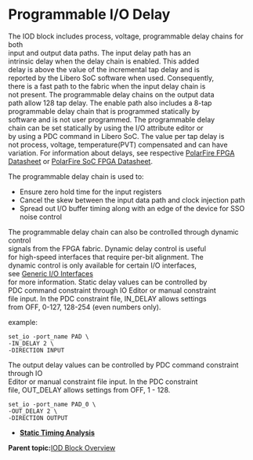 # Programmable I/O Delay

The IOD block includes process, voltage, programmable delay chains for both<br /> input and output data paths. The input delay path has an<br /> intrinsic delay when the delay chain is enabled. This added<br /> delay is above the value of the incremental tap delay and is<br /> reported by the Libero SoC software when used. Consequently,<br /> there is a fast path to the fabric when the input delay chain is<br /> not present. The programmable delay chains on the output data<br /> path allow 128 tap delay. The enable path also includes a 8-tap<br /> programmable delay chain that is programmed statically by<br /> software and is not user programmed. The programmable delay<br /> chain can be set statically by using the I/O attribute editor or<br /> by using a PDC command in Libero SoC. The value per tap delay is<br /> not process, voltage, temperature\(PVT\) compensated and can have<br /> variation. For information about delays, see respective [PolarFire FPGA Datasheet](https://ww1.microchip.com/downloads/aemDocuments/documents/FPGA/ProductDocuments/DataSheets/PolarFire-FPGA-Datasheet-DS00003831.pdf) or [PolarFire SoC FPGA Datasheet](https://ww1.microchip.com/downloads/aemDocuments/documents/FPGA/ProductDocuments/DataSheets/PolarFire-SoC-Datasheet-DS00004248.pdf).

The programmable delay chain is used to:

-   Ensure zero hold time for the input registers
-   Cancel the skew between the input data path and clock injection path
-   Spread out I/O buffer timing along with an edge of the device for SSO noise control

The programmable delay chain can also be controlled through dynamic control<br /> signals from the FPGA fabric. Dynamic delay control is useful<br /> for high-speed interfaces that require per-bit alignment. The<br /> dynamic control is only available for certain I/O interfaces,<br /> see [Generic I/O Interfaces](GUID-A63099D1-2595-43B7-B69C-1ABB1F7E412A.md)<br /> for more information. Static delay values can be controlled by<br /> PDC command constraint through IO Editor or manual constraint<br /> file input. In the PDC constraint file, IN\_DELAY allows settings<br /> from OFF, 0-127, 128-254 \(even numbers only\).

example:

```
set_io -port_name PAD \
-IN_DELAY 2 \
-DIRECTION INPUT
```

The output delay values can be controlled by PDC command constraint through IO<br /> Editor or manual constraint file input. In the PDC constraint<br /> file, OUT\_DELAY allows settings from OFF, 1 - 128.

```
set_io -port_name PAD_0 \
-OUT_DELAY 2 \
-DIRECTION OUTPUT
```

-   **[Static Timing Analysis](GUID-B6301E54-2F58-487F-BC0C-C4519A4AAEB1.md)**  


**Parent topic:**[IOD Block Overview](GUID-955B8943-849D-4CC8-8052-F4A167A48B29.md)

